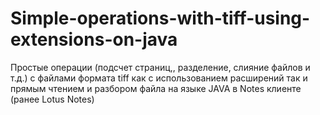 # Simple-operations-with-tiff-using-extensions-on-java
Простые операции (подсчет страниц,, разделение, слияние файлов и т.д.) с файлами формата tiff 
как с использованием  расширений так и прямым чтением и разбором файла на языке JAVA в Notes клиенте (ранее Lotus Notes)
